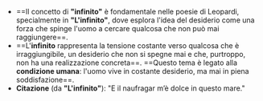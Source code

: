- ==Il concetto di **"infinito"** è fondamentale nelle poesie di Leopardi, specialmente in **"L'infinito"**, dove esplora l'idea del desiderio come una forza che spinge l'uomo a cercare qualcosa che non può mai raggiungere==.
- ==L'**infinito** rappresenta la tensione costante verso qualcosa che è irraggiungibile, un desiderio che non si spegne mai e che, purtroppo, non ha una realizzazione concreta==. ==Questo tema è legato alla **condizione umana**: l'uomo vive in costante desiderio, ma mai in piena soddisfazione==.
- **Citazione** (da **"L'infinito"**): "E il naufragar m’è dolce in questo mare."